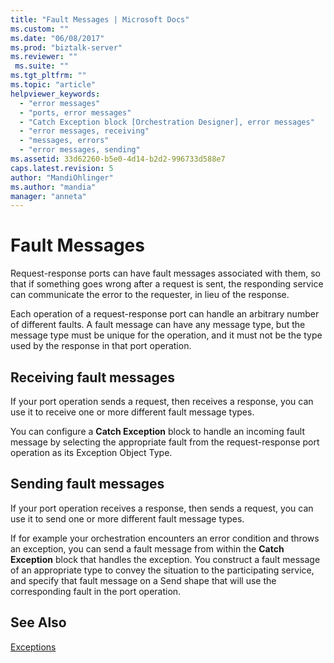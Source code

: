 ```yaml
---
title: "Fault Messages | Microsoft Docs"
ms.custom: ""
ms.date: "06/08/2017"
ms.prod: "biztalk-server"
ms.reviewer: ""
 ms.suite: ""
ms.tgt_pltfrm: ""
ms.topic: "article"
helpviewer_keywords: 
  - "error messages"
  - "ports, error messages"
  - "Catch Exception block [Orchestration Designer], error messages"
  - "error messages, receiving"
  - "messages, errors"
  - "error messages, sending"
ms.assetid: 33d62260-b5e0-4d14-b2d2-996733d588e7
caps.latest.revision: 5
author: "MandiOhlinger"
ms.author: "mandia"
manager: "anneta"
---
```

# Fault Messages
Request-response ports can have fault messages associated with them, so that if something goes wrong after a request is sent, the responding service can communicate the error to the requester, in lieu of the response.  
  
 Each operation of a request-response port can handle an arbitrary number of different faults. A fault message can have any message type, but the message type must be unique for the operation, and it must not be the type used by the response in that port operation.  
  
## Receiving fault messages  
 If your port operation sends a request, then receives a response, you can use it to receive one or more different fault message types.  
  
 You can configure a **Catch Exception** block to handle an incoming fault message by selecting the appropriate fault from the request-response port operation as its Exception Object Type.  
  
## Sending fault messages  
 If your port operation receives a response, then sends a request, you can use it to send one or more different fault message types.  
  
 If for example your orchestration encounters an error condition and throws an exception, you can send a fault message from within the **Catch Exception** block that handles the exception. You construct a fault message of an appropriate type to convey the situation to the participating service, and specify that fault message on a Send shape that will use the corresponding fault in the port operation.  
  
## See Also  
 [Exceptions](../core/exceptions.md)